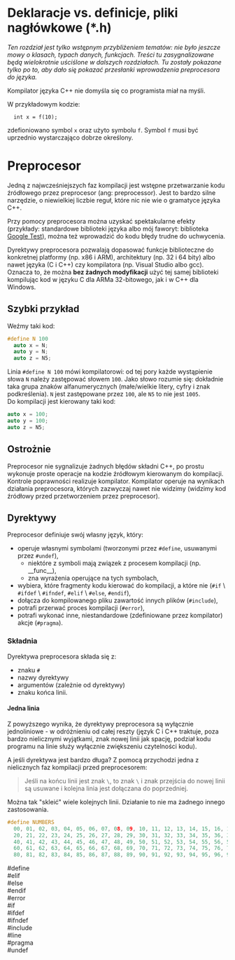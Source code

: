 # Deklaracje vs. definicje, pliki nagłówkowe (*.h)

_Ten rozdział jest tylko wstępnym przybliżeniem tematów: nie było jeszcze mowy o klasach, typach danych, funkcjach. Treści tu zasygnalizowane będą wielokrotnie uściślone w dalszych rozdziałach. Tu zostały pokazane tylko po to, aby dało się pokazać przesłanki wprowadzenia preprocesora do języka._

Kompilator języka C++ nie domyśla się co programista miał na myśli.

W przykładowym kodzie:
```
  int x = f(10);
```
zdefioniowano symbol ```x``` oraz użyto symbolu ```f```. Symbol ```f``` musi być uprzednio wystarczająco dobrze określony.


# Preprocesor

Jedną z najwcześniejszych faz kompilacji jest wstępne przetwarzanie kodu źródłowego przez preprocesor \(ang: preprocessor\). Jest to bardzo silne narzędzie, o niewielkiej liczbie reguł, które nic nie wie o gramatyce języka C++.

Przy pomocy preprocesora można uzyskać spektakularne efekty \(przykłady: standardowe biblioteki języka albo mój faworyt: biblioteka [Google Test](https://github.com/google/googletest)\), można też wprowadzić do kodu błędy trudne do uchwycenia.

Dyrektywy preprocesora pozwalają dopasować funkcje biblioteczne do konkretnej platformy \(np. x86 i ARM\), architektury \(np. 32 i 64 bity\) albo nawet języka \(C i C++\) czy kompilatora \(np. Visual Studio albo gcc\). Oznacza to, że można **bez żadnych modyfikacji** użyć tej samej biblioteki kompilując kod w języku C dla ARMa 32-bitowego, jak i w C++ dla Windows.

## Szybki przykład

Weźmy taki kod:

```C++
#define N 100
  auto x = N;
  auto y = N;
  auto z = N5;
```

Linia `#define N 100` mówi kompilatorowi: od tej pory każde wystąpienie słowa `N` należy zastępować słowem `100`. Jako słowo rozumie się: dokładnie taka grupa znaków alfanumerycznych \(małe/wielkie litery, cyfry i znak podkreślenia\). `N` jest zastępowane przez `100`, ale `N5` to nie jest `1005`.  
Do kompilacji jest kierowany taki kod:

```C++
auto x = 100;
auto y = 100;
auto z = N5;
```

## Ostrożnie

Preprocesor nie sygnalizuje żadnych błędów składni C++, po prostu wykonuje proste operacje na kodzie źródłowym kierowanym do kompilacji. Kontrole poprawności realizuje kompilator. Kompilator operuje na wynikach działania preprocesora, których zazwyczaj nawet nie widzimy \(widzimy kod źródłowy przed przetworzeniem przez preprocesor\).

## Dyrektywy

Preprocesor definiuje swój własny język, który:

* operuje własnymi symbolami \(tworzonymi przez `#define`, usuwanymi przez `#undef`\),
  * niektóre z symboli mają związek z procesem kompilacji \(np. \_\_func\__\),
  * zna wyrażenia operujące na tych symbolach,
* wybiera, które fragmenty kodu kierować do kompilacji, a które nie \(`#if` \ `#ifdef` \ `#ifndef`, `#elif` \ `#else`, `#endif`\),
* dołącza do kompilowanego pliku zawartość innych plików \(`#include`\),
* potrafi przerwać proces kompilacji \(`#error`\),
* potrafi wykonać inne, niestandardowe \(zdefiniowane przez kompilator\) akcje \(`#pragma`\).

### Składnia

Dyrektywa preprocesora składa się z:

* znaku `#`
* nazwy dyrektywy
* argumentów \(zależnie od dyrektywy\)
* znaku końca linii.

#### Jedna linia

Z powyższego wynika, że dyrektywy preprocesora są wyłącznie jednoliniowe - w odróżnieniu od całej reszty \(język C i C++ traktuje, poza bardzo nielicznymi wyjątkami, znak nowej linii jak spację, podział kodu programu na linie służy wyłącznie zwiększeniu czytelności kodu\).

A jeśli dyrektywa jest bardzo długa? Z pomocą przychodzi jedna z nielicznych faz kompilacji przed preprocesorem:

> Jeśli na końcu linii jest znak `\`, to znak `\` i znak przejścia do nowej linii są usuwane i kolejna linia jest dołączana do poprzedniej.

Można tak "skleić" wiele kolejnych linii. Działanie to nie ma żadnego innego zastosowania.

```C++
#define NUMBERS                                                                    \
  00, 01, 02, 03, 04, 05, 06, 07, 08, 09, 10, 11, 12, 13, 14, 15, 16, 17, 18, 19,  \
  20, 21, 22, 23, 24, 25, 26, 27, 28, 29, 30, 31, 32, 33, 34, 35, 36, 37, 38, 39,  \
  40, 41, 42, 43, 44, 45, 46, 47, 48, 49, 50, 51, 52, 53, 54, 55, 56, 57, 58, 59,  \
  60, 61, 62, 63, 64, 65, 66, 67, 68, 69, 70, 71, 72, 73, 74, 75, 76, 77, 78, 79,  \
  80, 81, 82, 83, 84, 85, 86, 87, 88, 89, 90, 91, 92, 93, 94, 95, 96, 97, 98, 99
```

\#define  
\#elif  
\#else  
\#endif  
\#error  
\#if  
\#ifdef  
\#ifndef  
\#include  
\#line  
\#pragma  
\#undef




